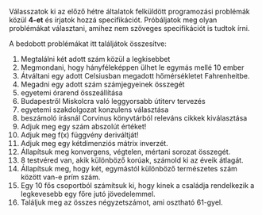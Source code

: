 Válasszatok ki az előző hétre általatok felküldött programozási problémák közül **4-et** és írjatok hozzá specifikációt. Próbáljatok meg olyan problémákat választani, amihez nem szöveges specifikációt is tudtok írni.

A bedobott problémákat itt találjátok összesítve:

1.	Megtalálni két adott szám közül a legkisebbet
2.	Megmondani, hogy hányféleképpen ülhet le egymás mellé 10 ember
3.	Átváltani egy adott Celsiusban megadott hőmérsékletet Fahrenheitbe.
4.	Megadni egy adott szám számjegyeinek összegét
5.	egyetemi órarend összeállítása
6.	Budapestről Miskolcra való leggyorsabb útiterv tervezés
7.	egyetemi szakdolgozat konzulens választása 
8.	beszámoló írásnál Corvinus könyvtárból releváns cikkek kiválasztása 
9.	Adjuk meg egy szám abszolút értéket!
10.	Adjuk meg f(x) függvény deriváltját!
11.	Adjuk meg egy kétdimenziós mátrix inverzét.
12.	Állapítsuk meg konvergens, végtelen, mértani sorozat összegét.
13.	8 testvéred van, akik különböző korúak, számold ki az éveik átlagát.
14.	Állapítsuk meg, hogy két, egymástól különböző természetes szám között van-e prím szám.
15.	Egy 10 fős csoportból számítsuk ki, hogy kinek a családja rendelkezik a legkevesebb egy főre jutó jövedelemmel.
16.	Találjuk meg az összes négyzetszámot, ami osztható 61-gyel.

